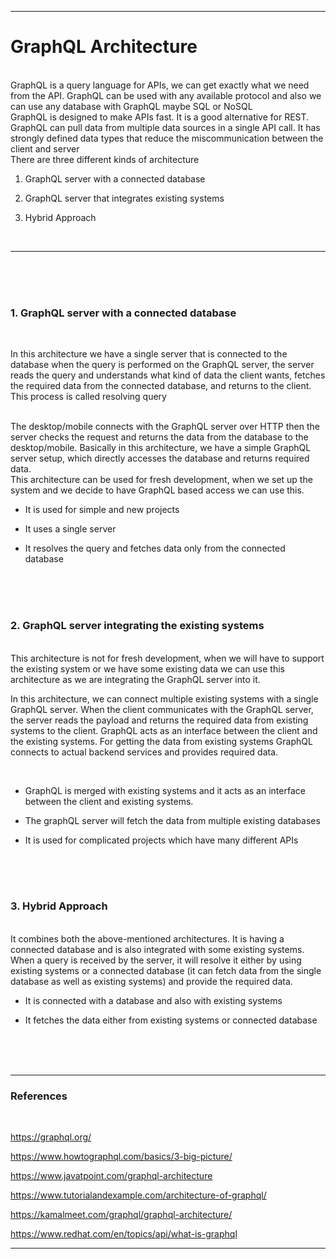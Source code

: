 ***
# GraphQL Architecture
<br>
GraphQL is a query language for APIs, we can get exactly what we need from the API. GraphQL can be used with any available protocol and also we can use any database with GraphQL maybe SQL or NoSQL

<br>
GraphQL is designed to make APIs fast. It is a good alternative for REST. GraphQL can pull data from multiple data sources in a single API call. It has strongly defined data types that reduce the miscommunication between the client and server

<br>
There are three different kinds of architecture

<br>

1. GraphQL server with a connected database

2. GraphQL server that integrates existing systems

3. Hybrid Approach

<br>

---
<br/>
<br/>
<br/>

### 1. GraphQL server with a connected database
<br>

In this architecture we have a single server that is connected to the database when the query is performed on the GraphQL server, the server reads the query and understands what kind of data the client wants, fetches the required data from the connected database, and returns to the client. This process is called resolving query

<br>
The desktop/mobile connects with the GraphQL server over HTTP then the server checks the request and returns the data from the database to the desktop/mobile. Basically in this architecture, we have a simple GraphQL server setup, which directly accesses the database and  returns required data.

<br>
This architecture can be used for fresh development, when we set up the system and we decide to have GraphQL based access we can use this.

<br>

- It is used for simple and new projects

- It uses a single server

- It resolves the query and fetches data only from the connected database

<br/>
<br/>
<br>

### 2. GraphQL server integrating the existing systems

<br>
This architecture is not for fresh development, when we will have to support the existing system or we have some existing data we can use this architecture as we are integrating the GraphQL server into it.

<br>

In this architecture, we can connect multiple existing systems with a single GraphQL server. When the client communicates with the GraphQL server, the server reads the payload and returns the required data from existing systems to the client. GraphQL acts as an interface between the client and the existing systems. For getting the data from existing systems GraphQL connects to actual backend services and provides required data.

<br>

- GraphQL is merged with existing systems and it acts as an interface between the client and existing systems.

- The graphQL server will fetch the data from multiple existing databases

-  It is used for complicated projects which have many different APIs

<br/>
<br/>
<br>

### 3. Hybrid Approach
<br>
It combines both the above-mentioned architectures. It is having a connected database and is also integrated with some existing systems.

<br>
When a query is received by the server, it will resolve it either by using existing systems or a connected database (it can fetch data from the single database as well as existing systems) and provide the required data.

<br>

- It is connected with a database and also with existing systems 

- It fetches the data either from existing systems or connected database
<br/>
<br/>
<br>

***
### References
<br>

https://graphql.org/

https://www.howtographql.com/basics/3-big-picture/

https://www.javatpoint.com/graphql-architecture

https://www.tutorialandexample.com/architecture-of-graphql/

https://kamalmeet.com/graphql/graphql-architecture/

https://www.redhat.com/en/topics/api/what-is-graphql

***